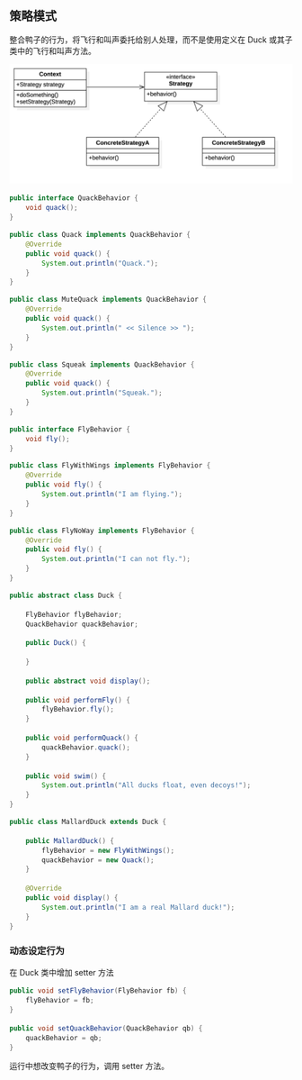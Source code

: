 ## 策略模式

整合鸭子的行为，将飞行和叫声委托给别人处理，而不是使用定义在 Duck 或其子类中的飞行和叫声方法。

![](https://github.com/pointer95/notes/blob/master/images/Strategy.png?raw=true)

```java
public interface QuackBehavior {
    void quack();
}
```

```java
public class Quack implements QuackBehavior {
    @Override
    public void quack() {
        System.out.println("Quack.");
    }
}
```

```java
public class MuteQuack implements QuackBehavior {
    @Override
    public void quack() {
        System.out.println(" << Silence >> ");
    }
}
```

```java
public class Squeak implements QuackBehavior {
    @Override
    public void quack() {
        System.out.println("Squeak.");
    }
}
```

```java
public interface FlyBehavior {
    void fly();
}
```

```java
public class FlyWithWings implements FlyBehavior {
    @Override
    public void fly() {
        System.out.println("I am flying.");
    }
}
```

```java
public class FlyNoWay implements FlyBehavior {
    @Override
    public void fly() {
        System.out.println("I can not fly.");
    }
}
```

```java
public abstract class Duck {

    FlyBehavior flyBehavior;
    QuackBehavior quackBehavior;

    public Duck() {

    }

    public abstract void display();

    public void performFly() {
        flyBehavior.fly();
    }

    public void performQuack() {
        quackBehavior.quack();
    }

    public void swim() {
        System.out.println("All ducks float, even decoys!");
    }
}
```

```java
public class MallardDuck extends Duck {

    public MallardDuck() {
        flyBehavior = new FlyWithWings();
        quackBehavior = new Quack();
    }

    @Override
    public void display() {
        System.out.println("I am a real Mallard duck!");
    }
}
```

### 动态设定行为

在 Duck 类中增加 setter 方法

```java
public void setFlyBehavior(FlyBehavior fb) {
    flyBehavior = fb;
}

public void setQuackBehavior(QuackBehavior qb) {
    quackBehavior = qb;
}
```

运行中想改变鸭子的行为，调用 setter 方法。
